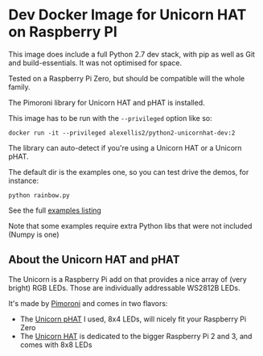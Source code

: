 Dev Docker Image for Unicorn HAT on Raspberry PI
================================================

This image does include a full Python 2.7 dev stack, with pip as well as Git and build-essentials.
It was not optimised for space.

Tested on a Raspberry Pi Zero, but should be compatible will the whole family.

The Pimoroni library for Unicorn HAT and pHAT is installed.

This image has to be run with the `--privileged` option like so:

    docker run -it --privileged alexellis2/python2-unicornhat-dev:2 

The library can auto-detect if you're using a Unicorn HAT or a Unicorn pHAT.

The default dir is the examples one, so you can test drive the demos, for instance:

	python rainbow.py
	
See the full [examples listing](https://github.com/pimoroni/unicorn-hat/tree/master/examples)

Note that some examples require extra Python libs that were not included (Numpy is one)
	
About the Unicorn HAT and pHAT
------------------------------
The Unicorn is a Raspberry Pi add on that provides a nice array of (very bright) RGB LEDs.
Those are individually addressable WS2812B LEDs.

It's made by [Pimoroni](https://shop.pimoroni.com) and comes in two flavors:

* The [Unicorn pHAT](http://shop.pimoroni.com/products/unicorn-phat) I used, 8x4 LEDs, will nicely fit your Raspberry Pi Zero
* The [Unicorn HAT](http://shop.pimoroni.com/products/unicorn-hat) is dedicated to the bigger Raspberry Pi 2 and 3, and comes with 8x8 LEDs
